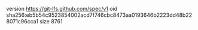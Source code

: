 version https://git-lfs.github.com/spec/v1
oid sha256:eb5b54c9523854002acd7f746cbc8473aa0193646b2223dd48b228071c96cca1
size 8761
